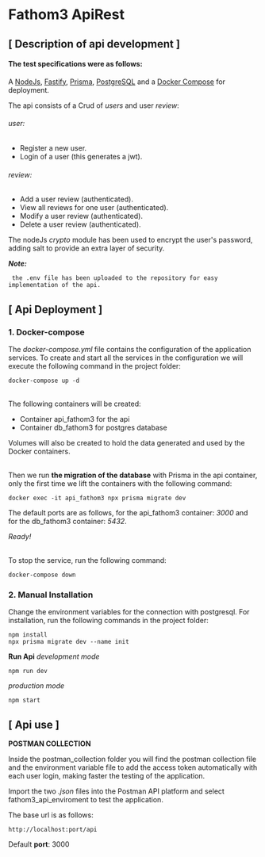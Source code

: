 
# Fathom3 ApiRest

## [ Description of api development ]

#### The test specifications were as follows:

A [NodeJs](https://nodejs.org/en), [Fastify](https://www.fastify.io/), [Prisma](https://www.prisma.io/), [PostgreSQL](https://www.postgresql.org/) and a [Docker Compose](https://docs.docker.com/compose/) for deployment.

The api consists of a Crud of *users* and user *review*:

###### *user*:
- Register a new user.
- Login of a user (this generates a jwt).


###### *review*:
- Add a user review (authenticated).
- View all reviews for one user (authenticated).
- Modify a user review (authenticated).
- Delete a user review (authenticated).

The nodeJs *crypto* module has been used to encrypt the user's password, adding salt to provide an extra layer of security.


***Note:***
```
 the .env file has been uploaded to the repository for easy implementation of the api.
```

## [ Api Deployment ]
### 1. Docker-compose
The *docker-compose.yml* file contains the configuration of the application services. To create and start all the services in the configuration we will execute the following command in the project folder:
```
docker-compose up -d
```
\
The following containers will be created:
- Container api_fathom3 for the api
- Container db_fathom3 for postgres database

Volumes will also be created to hold the data generated and used by the Docker containers.

\
Then we run **the migration of the database** with Prisma in the api container,  only the first time we lift the containers with the following command:
```
docker exec -it api_fathom3 npx prisma migrate dev
```

The default ports are as follows, for the api_fathom3 container: *3000* and for the db_fathom3 container: *5432*. 

*Ready!*

\
To stop the service, run the following command:
```
docker-compose down
```

### 2. Manual Installation

Change the environment variables for the connection with postgresql.
For installation, run the following commands in the project folder:
```
npm install
npx prisma migrate dev --name init
```

**Run Api**
*development mode*
```
npm run dev
```
*production mode*
```
npm start
```


## [ Api use ]

**POSTMAN COLLECTION**

Inside the postman_collection folder you will find the postman collection file and the environment variable file to add the access token automatically with each user login, making faster the testing of the application.

Import the two *.json* files into the Postman API platform and select fathom3_api_enviroment to test the application.

The base url is as follows:

```
http://localhost:port/api
```
Default **port**: 3000

